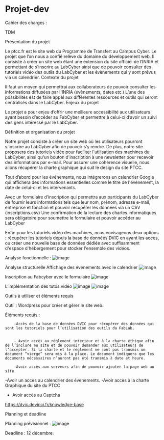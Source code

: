 # Projet-dev
Cahier des charges :



TDM








Présentation du projet

Le ptcc.fr est le site web du Programme de Transfert au Campus Cyber. Le projet que l’on nous a confié relève du domaine du développement web. Il consiste à créer un site web étant une extension du site officiel de l’INRIA et permettant de s’inscrire au LabCyber ainsi que de pouvoir consulter des tutoriels vidéo des outils du LabCyber et les évènements qui y sont prévus via un calendrier. 
Contexte du projet


Il faut un moyen qui permettrai aux collaborateurs de pouvoir consulter les informations diffusées par l'INRIA (évènements, dates etc.) L’une des possibilités est de faire appel aux différentes ressources et outils qui seront centralisés dans le LabCyber.
Enjeux du projet

Le projet a pour enjeu d’offrir une meilleure accessibilité aux utilisateurs ayant besoin d’accéder au FabCyber et permettre à celui-ci d’avoir un suivi des gens intéressé par le LabCyber. 


Définition et organisation du projet

Notre projet consiste à créer un site web où les utilisateurs pourront s'inscrire au LabCyber afin de pouvoir s’y rendre. De plus, notre site proposera des tutoriels vidéo pour faciliter l'utilisation des machines du LabCyber, ainsi qu'un bouton d'inscription à une newsletter pour recevoir des informations par e-mail. Pour assurer une cohérence visuelle, nous allons récupérer la charte graphique qui suit le design du site PTCC.
 

Tout d’abord pour les événements, nous intégrerons un calendrier Google qui affichera des informations essentielles comme le titre de l'événement, la date de celui-ci et les intervenants.

 Avec un formulaire d'inscription qui permettra aux participants du LabCyber de fournir leurs informations tels que leur nom, prénom, adresse e-mail, entreprise et fonction et pouvoir récupérer les données via un CSV (inscriptions.csv)
Une confirmation de la lecture des chartes informatiques sera obligatoire pour soumettre le formulaire et pouvoir accéder au LabCyber

Enfin pour les tutoriels vidéo des machines, nous envisageons deux options : récupérer les tutoriels depuis la base de données DVIC en ayant les accès, ou créer une nouvelle base de données dédiée avec suffisamment d'espace d'hébergement pour stocker l'ensemble des vidéos.




Analyse fonctionnelle :
![image](https://github.com/noamerey/Projet-dev/assets/95354215/1fce19fa-1def-4b6f-be57-d3d31e5a62cc)







Analyse structurelle
Affichage des événements avec le calendrier
![image](https://github.com/noamerey/Projet-dev/assets/95354215/8574d52d-716e-4906-912a-c3181725eac2)





















Inscription au Fabcyber avec le formulaire
![image](https://github.com/noamerey/Projet-dev/assets/95354215/38353bff-cd3e-4e80-9d54-b5ed64391d5f)

 


















L’implémentation des tutos vidéo
![image](https://github.com/noamerey/Projet-dev/assets/95354215/28c3ddf5-32e3-44de-a2ce-f3eaad68abfe)
![image](https://github.com/noamerey/Projet-dev/assets/95354215/9f4d7df1-0ebc-41d9-9e77-31bfc70e2a3a)




 


 
Outils à utiliser et éléments requis

Outil : Wordpress pour créer et gérer le site web.  

Éléments requis : 

		-Accès de la base de données DVIC pour récupérer des données qui sont les tutoriels pour l’utilisation des outils du FabLab.
		

		- Avoir accès au règlement intérieur et à la charte éthique afin de l’inclure au site et de pouvoir demander aux utilisateurs de l’accepter. Si la charte et le règlement ne sont pas transmis un document “vierge” sera mis à la place. Le document indiquera que les documents nécessaires n’auront pas été transmis à date et heure.

		-Avoir accès aux serveurs afin de pouvoir ajouter la page web au site.

-Avoir un accès au calendrier des évènements.
-Avoir accès à la charte Graphique du site du PTCC
-	Avoir accès au Captcha

https://dvic.devinci.fr/knowledge-base

Planning et deadline

Planning prévisionnel :
![image](https://github.com/noamerey/Projet-dev/assets/95354215/258db47f-044e-476a-b25e-ddcb8421b8ca)

 
Deadline : 12 décembre.
